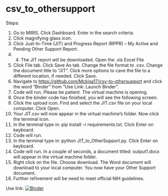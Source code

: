 # csv_to_othersupport

Steps:

1.	Go to MIRIS. Click Dashboard. Enter in the search criteria.
2.	Click magnifying glass icon.
3.	Click Just-In-Time (JIT) and Progress Report (RPPR) – My Active and Pending Other Support Report.
4.	4.	The JIT report will be downloaded. Open the .xls Excel File
5.	Click File tab. Click Save As tab. Change the file format to .csv. Change the document title to “JIT”. Click more options to cave the file to a different location, if needed. Click Save.
6.	Navigate to https://github.com/Mckisa17/csv-to-othersupport and click the word “Binder” from “Use Link: Launch Binder”. 
7.	Code will run. Please be patient. The virtual machine is opening. 
8.	Once the binder code has finished, you will see the following screen:
9.	Click the upload icon. Find and select the JIT.csv file on your local computer. Click Open.
10.	Your JIT.csv will now appear in the virtual machine’s folder. Now click the terminal icon.
11.	In the terminal type in: pip install -r requirements.txt. Click Enter on keyboard. 
12.	Code will run.
13.	In the terminal type in: python JIT_to_OtherSupport.py. Click Enter on keyboard.
14.	Code will run. In a couple of seconds, a document titled: output1.docx will appear in the virtual machine folder. 
15.	Right click on the file. Choose download. The Word document will download to your local computer. You now have your Other Support document.
16.	Further refinement will be need to meet official NIH guidelines. 



Use link: [![Binder](https://mybinder.org/badge_logo.svg)](https://mybinder.org/v2/gh/Mckisa17/csv-to-othersupport/main)
